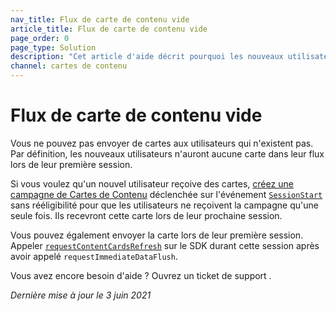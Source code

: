 ```yaml
---
nav_title: Flux de carte de contenu vide
article_title: Flux de carte de contenu vide
page_order: 0
page_type: Solution
description: "Cet article d'aide décrit pourquoi les nouveaux utilisateurs peuvent ne pas avoir de cartes de contenu dans leur flux et comment résoudre ce problème."
channel: cartes de contenu
---
```


# Flux de carte de contenu vide

Vous ne pouvez pas envoyer de cartes aux utilisateurs qui n'existent pas. Par définition, les nouveaux utilisateurs n'auront aucune carte dans leur flux lors de leur première session.

Si vous voulez qu'un nouvel utilisateur reçoive des cartes, [créez une campagne de Cartes de Contenu]({{site.baseurl}}/user_guide/message_building_by_channel/content_cards/overview/#content-cards) déclenchée sur l'événement [`SessionStart`]({{site.baseurl}}/user_guide/data_and_analytics/braze_currents/event_glossary/customer_behavior_events/#session-start-event) sans rééligibilité pour que les utilisateurs ne reçoivent la campagne qu'une seule fois. Ils recevront cette carte lors de leur prochaine session.

Vous pouvez également envoyer la carte lors de leur première session. Appeler [`requestContentCardsRefresh`]({{site.baseurl}}/developer_guide/platform_integration_guides/web/content_cards/refreshing_the_feed/#refreshing-content-cards) sur le SDK durant cette session après avoir appelé `requestImmediateDataFlush`.

Vous avez encore besoin d'aide ? Ouvrez un ticket de support []({{site.baseurl}}/braze_support/).

_Dernière mise à jour le 3 juin 2021_